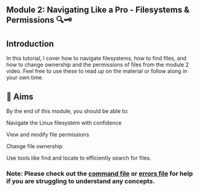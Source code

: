 ## Module 2: Navigating Like a Pro - Filesystems & Permissions 🔍🗝️

## Introduction

In this tutorial, I cover how to navigate filesystems, how to find files, and how to change ownership and the permissions of files from the module 2 video. Feel free to use these to read up on the material or follow along in your own time.

## 🎯 Aims
By the end of this module, you should be able to:

Navigate the Linux filesystem with confidence

View and modify file permissions

Change file ownership

Use tools like find and locate to efficiently search for files.

### Note: Please check out the [command file](commands.md) or [errors file](errors.md) for help if you are struggling to understand any concepts.
